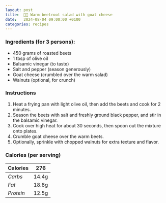```yaml
---
layout: post
title:  👨‍🍳 Warm beetroot salad with goat cheese
date:   2024-08-04 09:00:00 +0100
categories: recipes
---
```


### Ingredients (for 3 persons):

- 450 grams of roasted beets
- 1 tbsp of olive oil
- Balsamic vinegar (to taste)
- Salt and pepper (season generously)
- Goat cheese (crumbled over the warm salad)
- Walnuts (optional, for crunch)

### Instructions

1. Heat a frying pan with light olive oil, then add the beets and cook for 2 minutes.
2. Season the beets with salt and freshly ground black pepper, and stir in the balsamic vinegar.
3. Cook over high heat for about 30 seconds, then spoon out the mixture onto plates.
4. Crumble goat cheese over the warm beets.
5. Optionally, sprinkle with chopped walnuts for extra texture and flavor.

### Calories (per serving)

| **Calories** | 276 |
| ----------- | ----------- |
| *Carbs* | 14.4g |
| *Fat* | 18.8g |
| *Protein* | 12.5g |